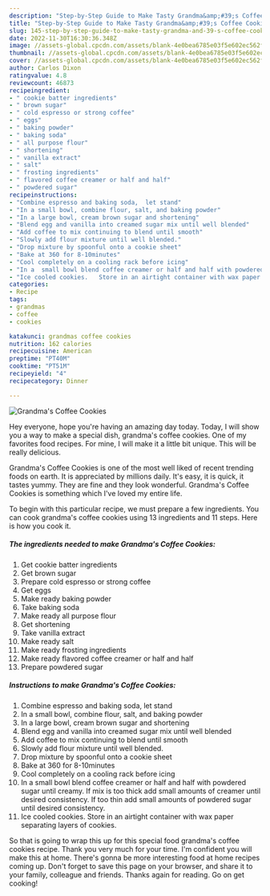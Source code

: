 ```yaml
---
description: "Step-by-Step Guide to Make Tasty Grandma&amp;#39;s Coffee Cookies"
title: "Step-by-Step Guide to Make Tasty Grandma&amp;#39;s Coffee Cookies"
slug: 145-step-by-step-guide-to-make-tasty-grandma-and-39-s-coffee-cookies
date: 2022-11-30T16:30:36.348Z
image: //assets-global.cpcdn.com/assets/blank-4e0bea6785e03f5e602ec562f230caae08da540cada707380b4fe1bbebba43da.png
thumbnail: //assets-global.cpcdn.com/assets/blank-4e0bea6785e03f5e602ec562f230caae08da540cada707380b4fe1bbebba43da.png
cover: //assets-global.cpcdn.com/assets/blank-4e0bea6785e03f5e602ec562f230caae08da540cada707380b4fe1bbebba43da.png
author: Carlos Dixon
ratingvalue: 4.8
reviewcount: 46873
recipeingredient:
- " cookie batter ingredients"
- " brown sugar"
- " cold espresso or strong coffee"
- " eggs"
- " baking powder"
- " baking soda"
- " all purpose flour"
- " shortening"
- " vanilla extract"
- " salt"
- " frosting ingredients"
- " flavored coffee creamer or half and half"
- " powdered sugar"
recipeinstructions:
- "Combine espresso and baking soda,  let stand"
- "In a small bowl, combine flour, salt, and baking powder"
- "In a large bowl, cream brown sugar and shortening"
- "Blend egg and vanilla into creamed sugar mix until well blended"
- "Add coffee to mix continuing to blend until smooth"
- "Slowly add flour mixture until well blended."
- "Drop mixture by spoonful onto a cookie sheet"
- "Bake at 360 for 8-10minutes"
- "Cool completely on a cooling rack before icing"
- "In a  small bowl blend coffee creamer or half and half with powdered sugar until creamy.   If mix is too thick add small amounts of creamer until desired consistency.  If too thin add small amounts of powdered sugar until desired consistency."
- "Ice cooled cookies.   Store in an airtight container with wax paper separating layers of cookies."
categories:
- Recipe
tags:
- grandmas
- coffee
- cookies

katakunci: grandmas coffee cookies 
nutrition: 162 calories
recipecuisine: American
preptime: "PT40M"
cooktime: "PT51M"
recipeyield: "4"
recipecategory: Dinner

---
```



![Grandma&#39;s Coffee Cookies](//assets-global.cpcdn.com/assets/blank-4e0bea6785e03f5e602ec562f230caae08da540cada707380b4fe1bbebba43da.png)

Hey everyone, hope you're having an amazing day today. Today, I will show you a way to make a special dish, grandma&#39;s coffee cookies. One of my favorites food recipes. For mine, I will make it a little bit unique. This will be really delicious.



Grandma&#39;s Coffee Cookies is one of the most well liked of recent trending foods on earth. It is appreciated by millions daily. It's easy, it is quick, it tastes yummy. They are fine and they look wonderful. Grandma&#39;s Coffee Cookies is something which I've loved my entire life.


To begin with this particular recipe, we must prepare a few ingredients. You can cook grandma&#39;s coffee cookies using 13 ingredients and 11 steps. Here is how you cook it.

<!--inarticleads1-->

##### The ingredients needed to make Grandma&#39;s Coffee Cookies:

1. Get  cookie batter ingredients
1. Get  brown sugar
1. Prepare  cold espresso or strong coffee
1. Get  eggs
1. Make ready  baking powder
1. Take  baking soda
1. Make ready  all purpose flour
1. Get  shortening
1. Take  vanilla extract
1. Make ready  salt
1. Make ready  frosting ingredients
1. Make ready  flavored coffee creamer or half and half
1. Prepare  powdered sugar




<!--inarticleads2-->

##### Instructions to make Grandma&#39;s Coffee Cookies:

1. Combine espresso and baking soda,  let stand
1. In a small bowl, combine flour, salt, and baking powder
1. In a large bowl, cream brown sugar and shortening
1. Blend egg and vanilla into creamed sugar mix until well blended
1. Add coffee to mix continuing to blend until smooth
1. Slowly add flour mixture until well blended.
1. Drop mixture by spoonful onto a cookie sheet
1. Bake at 360 for 8-10minutes
1. Cool completely on a cooling rack before icing
1. In a  small bowl blend coffee creamer or half and half with powdered sugar until creamy.   If mix is too thick add small amounts of creamer until desired consistency.  If too thin add small amounts of powdered sugar until desired consistency.
1. Ice cooled cookies.   Store in an airtight container with wax paper separating layers of cookies.




So that is going to wrap this up for this special food grandma&#39;s coffee cookies recipe. Thank you very much for your time. I'm confident you will make this at home. There's gonna be more interesting food at home recipes coming up. Don't forget to save this page on your browser, and share it to your family, colleague and friends. Thanks again for reading. Go on get cooking!
